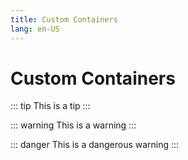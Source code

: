 ```yaml
---
title: Custom Containers
lang: en-US
---
```

# Custom Containers

::: tip
This is a tip
:::

::: warning
This is a warning
:::

::: danger
This is a dangerous warning
:::